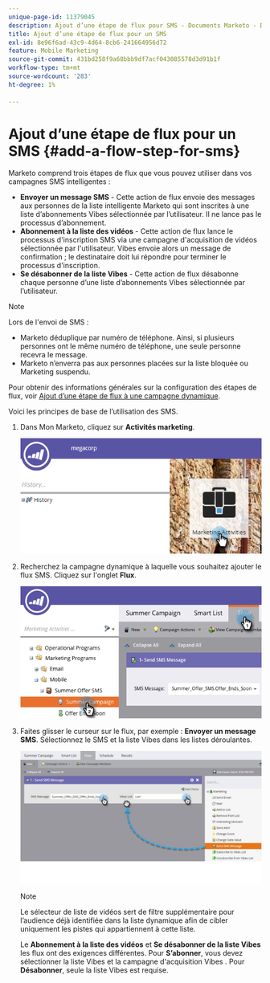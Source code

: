 ```yaml
---
unique-page-id: 11379045
description: Ajout d’une étape de flux pour SMS - Documents Marketo - Documentation du produit
title: Ajout d’une étape de flux pour un SMS
exl-id: 8e96f6ad-43c9-4d64-8cb6-241664956d72
feature: Mobile Marketing
source-git-commit: 431bd258f9a68bbb9df7acf043085578d3d91b1f
workflow-type: tm+mt
source-wordcount: '283'
ht-degree: 1%

---
```


# Ajout d’une étape de flux pour un SMS {#add-a-flow-step-for-sms}

Marketo comprend trois étapes de flux que vous pouvez utiliser dans vos campagnes SMS intelligentes :

* **Envoyer un message SMS** - Cette action de flux envoie des messages aux personnes de la liste intelligente Marketo qui sont inscrites à une liste d’abonnements Vibes sélectionnée par l’utilisateur. Il ne lance pas le processus d’abonnement.
* **Abonnement à la liste des vidéos** - Cette action de flux lance le processus d&#39;inscription SMS via une campagne d&#39;acquisition de vidéos sélectionnée par l&#39;utilisateur. Vibes envoie alors un message de confirmation ; le destinataire doit lui répondre pour terminer le processus d&#39;inscription.
* **Se désabonner de la liste Vibes** - Cette action de flux désabonne chaque personne d’une liste d’abonnements Vibes sélectionnée par l’utilisateur.

>[!NOTE]
>
>Lors de l&#39;envoi de SMS :
>
>* Marketo déduplique par numéro de téléphone. Ainsi, si plusieurs personnes ont le même numéro de téléphone, une seule personne recevra le message.
>* Marketo n’enverra pas aux personnes placées sur la liste bloquée ou Marketing suspendu.

Pour obtenir des informations générales sur la configuration des étapes de flux, voir [Ajout d’une étape de flux à une campagne dynamique](/help/marketo/product-docs/core-marketo-concepts/smart-campaigns/flow-actions/add-a-flow-step-to-a-smart-campaign.md).

Voici les principes de base de l’utilisation des SMS.

1. Dans Mon Marketo, cliquez sur **Activités marketing**.

   ![](assets/image2016-7-28-11-3a41-3a17.png)

1. Recherchez la campagne dynamique à laquelle vous souhaitez ajouter le flux SMS. Cliquez sur l&#39;onglet **Flux**.

   ![](assets/image2016-7-28-11-3a43-3a41.png)

1. Faites glisser le curseur sur le flux, par exemple : **Envoyer un message SMS**. Sélectionnez le SMS et la liste Vibes dans les listes déroulantes.

   ![](assets/send-sms-message-hands.jpg)

   >[!NOTE]
   >
   >Le sélecteur de liste de vidéos sert de filtre supplémentaire pour l’audience déjà identifiée dans la liste dynamique afin de cibler uniquement les pistes qui appartiennent à cette liste.
   >
   >Le **Abonnement à la liste des vidéos** et **Se désabonner de la liste Vibes** les flux ont des exigences différentes. Pour **S’abonner**, vous devez sélectionner la liste Vibes et la campagne d&#39;acquisition Vibes . Pour **Désabonner**, seule la liste Vibes est requise.
